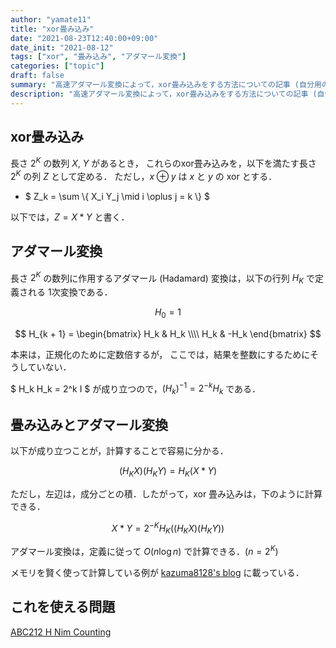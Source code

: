 ```yaml
---
author: "yamate11"
title: "xor畳み込み"
date: "2021-08-23T12:40:00+09:00"
date_init: "2021-08-12"
tags: ["xor", "畳み込み", "アダマール変換"]
categories: ["topic"]
draft: false
summary: "高速アダマール変換によって，xor畳み込みをする方法についての記事 (自分用のメモ) です．"
description: "高速アダマール変換によって，xor畳み込みをする方法についての記事 (自分用のメモ) です．"
---
```



## xor畳み込み

長さ $2^K$ の数列 $X$, $Y$ があるとき，
これらのxor畳み込みを，以下を満たす長さ $2^K$ の列 $Z$ として定める．
ただし，$x \oplus y$ は $x$ と $y$ の xor とする．

* $ Z_k = \sum \\{ X_i Y_j \mid i \oplus j = k \\} $

以下では，$Z = X * Y$ と書く．

## アダマール変換

長さ $2^K$ の数列に作用するアダマール (Hadamard) 変換は，以下の行列 $H_K$ で定義される
1次変換である．

$$
H_0 = 1
$$

$$
H_{k + 1} = \begin{bmatrix}
H_k & H_k \\\\
H_k & -H_k
\end{bmatrix}
$$

本来は，正規化のために定数倍するが，
ここでは，結果を整数にするためにそうしていない．

$ H_k H_k = 2^k I $ が成り立つので，$(H_k)^{-1} = 2^{-k} H_k$ である．

## 畳み込みとアダマール変換

以下が成り立つことが，計算することで容易に分かる．

$$ (H_K X) (H_K Y) = H_K (X * Y) $$

ただし，左辺は，成分ごとの積．したがって，xor 畳み込みは，下のように計算できる．

$$ X * Y = 2^{-K} H_K ((H_K X) (H_K Y)) $$

アダマール変換は，定義に従って $O(n \log n)$ で計算できる．($n = 2^K$)

メモリを賢く使って計算している例が 
[kazuma8128\'s blog](https://kazuma8128.hatenablog.com/entry/2018/05/31/144519)
に載っている．

## これを使える問題

[ABC212 H Nim Counting](https://atcoder.jp/contests/abc212/tasks/abc212_h)

